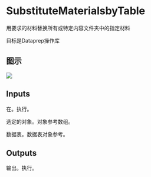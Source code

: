 # SubstituteMaterialsbyTable

用要求的材料替换所有或特定内容文件夹中的指定材料

目标是Dataprep操作库

## 图示

![]($-20221218-18360918.png)

## Inputs

在。执行。

选定的对象。对象参考数组。

数据表。数据表对象参考。 

## Outputs

输出。执行。
